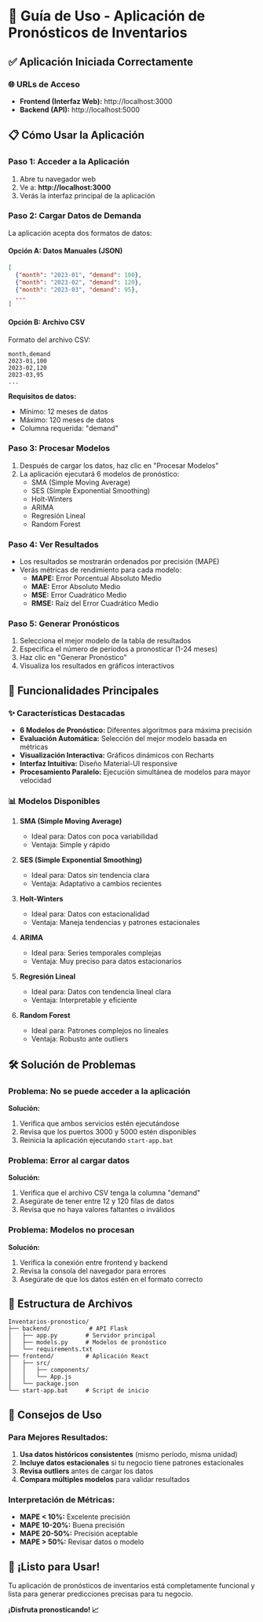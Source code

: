 # 🚀 Guía de Uso - Aplicación de Pronósticos de Inventarios

## ✅ Aplicación Iniciada Correctamente

### 🌐 URLs de Acceso
- **Frontend (Interfaz Web):** http://localhost:3000
- **Backend (API):** http://localhost:5000

## 📋 Cómo Usar la Aplicación

### Paso 1: Acceder a la Aplicación
1. Abre tu navegador web
2. Ve a: **http://localhost:3000**
3. Verás la interfaz principal de la aplicación

### Paso 2: Cargar Datos de Demanda
La aplicación acepta dos formatos de datos:

#### Opción A: Datos Manuales (JSON)
```json
[
  {"month": "2023-01", "demand": 100},
  {"month": "2023-02", "demand": 120},
  {"month": "2023-03", "demand": 95},
  ...
]
```

#### Opción B: Archivo CSV
Formato del archivo CSV:
```csv
month,demand
2023-01,100
2023-02,120
2023-03,95
...
```

**Requisitos de datos:**
- Mínimo: 12 meses de datos
- Máximo: 120 meses de datos
- Columna requerida: "demand"

### Paso 3: Procesar Modelos
1. Después de cargar los datos, haz clic en "Procesar Modelos"
2. La aplicación ejecutará 6 modelos de pronóstico:
   - SMA (Simple Moving Average)
   - SES (Simple Exponential Smoothing)
   - Holt-Winters
   - ARIMA
   - Regresión Lineal
   - Random Forest

### Paso 4: Ver Resultados
- Los resultados se mostrarán ordenados por precisión (MAPE)
- Verás métricas de rendimiento para cada modelo:
  - **MAPE:** Error Porcentual Absoluto Medio
  - **MAE:** Error Absoluto Medio
  - **MSE:** Error Cuadrático Medio
  - **RMSE:** Raíz del Error Cuadrático Medio

### Paso 5: Generar Pronósticos
1. Selecciona el mejor modelo de la tabla de resultados
2. Especifica el número de períodos a pronosticar (1-24 meses)
3. Haz clic en "Generar Pronóstico"
4. Visualiza los resultados en gráficos interactivos

## 🔧 Funcionalidades Principales

### ✨ Características Destacadas
- **6 Modelos de Pronóstico:** Diferentes algoritmos para máxima precisión
- **Evaluación Automática:** Selección del mejor modelo basada en métricas
- **Visualización Interactiva:** Gráficos dinámicos con Recharts
- **Interfaz Intuitiva:** Diseño Material-UI responsive
- **Procesamiento Paralelo:** Ejecución simultánea de modelos para mayor velocidad

### 📊 Modelos Disponibles

1. **SMA (Simple Moving Average)**
   - Ideal para: Datos con poca variabilidad
   - Ventaja: Simple y rápido

2. **SES (Simple Exponential Smoothing)**
   - Ideal para: Datos sin tendencia clara
   - Ventaja: Adaptativo a cambios recientes

3. **Holt-Winters**
   - Ideal para: Datos con estacionalidad
   - Ventaja: Maneja tendencias y patrones estacionales

4. **ARIMA**
   - Ideal para: Series temporales complejas
   - Ventaja: Muy preciso para datos estacionarios

5. **Regresión Lineal**
   - Ideal para: Datos con tendencia lineal clara
   - Ventaja: Interpretable y eficiente

6. **Random Forest**
   - Ideal para: Patrones complejos no lineales
   - Ventaja: Robusto ante outliers

## 🛠️ Solución de Problemas

### Problema: No se puede acceder a la aplicación
**Solución:**
1. Verifica que ambos servicios estén ejecutándose
2. Revisa que los puertos 3000 y 5000 estén disponibles
3. Reinicia la aplicación ejecutando `start-app.bat`

### Problema: Error al cargar datos
**Solución:**
1. Verifica que el archivo CSV tenga la columna "demand"
2. Asegúrate de tener entre 12 y 120 filas de datos
3. Revisa que no haya valores faltantes o inválidos

### Problema: Modelos no procesan
**Solución:**
1. Verifica la conexión entre frontend y backend
2. Revisa la consola del navegador para errores
3. Asegúrate de que los datos estén en el formato correcto

## 📁 Estructura de Archivos

```
Inventarios-pronostico/
├── backend/           # API Flask
│   ├── app.py        # Servidor principal
│   ├── models.py     # Modelos de pronóstico
│   └── requirements.txt
├── frontend/         # Aplicación React
│   ├── src/
│   │   ├── components/
│   │   └── App.js
│   └── package.json
└── start-app.bat     # Script de inicio
```

## 🎯 Consejos de Uso

### Para Mejores Resultados:
1. **Usa datos históricos consistentes** (mismo período, misma unidad)
2. **Incluye datos estacionales** si tu negocio tiene patrones estacionales
3. **Revisa outliers** antes de cargar los datos
4. **Compara múltiples modelos** para validar resultados

### Interpretación de Métricas:
- **MAPE < 10%:** Excelente precisión
- **MAPE 10-20%:** Buena precisión
- **MAPE 20-50%:** Precisión aceptable
- **MAPE > 50%:** Revisar datos o modelo

## 🚀 ¡Listo para Usar!

Tu aplicación de pronósticos de inventarios está completamente funcional y lista para generar predicciones precisas para tu negocio.

**¡Disfruta pronosticando! 📈**